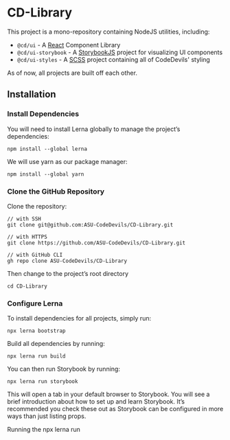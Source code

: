 
# CD-Library
This project is a mono-repository containing NodeJS utilities, including:

* `@cd/ui` - A [React](https://reactjs.org/) Component Library
* `@cd/ui-storybook` - A [StorybookJS](https://storybook.js.org/) project for visualizing UI components
* `@cd/ui-styles` - A [SCSS](https://sass-lang.com/) project containing all of CodeDevils' styling

As of now, all projects are built off each other.

## Installation

### Install Dependencies

You will need to install Lerna globally to manage the project’s dependencies:

```
npm install --global lerna
```

We will use yarn as our package manager:

```
npm install --global yarn 
```

### Clone the GitHub Repository

Clone the repository:

```
// with SSH
git clone git@github.com:ASU-CodeDevils/CD-Library.git

// with HTTPS
git clone https://github.com/ASU-CodeDevils/CD-Library.git

// with GitHub CLI
gh repo clone ASU-CodeDevils/CD-Library
```

Then change to the project’s root directory

```
cd CD-Library
```

### Configure Lerna

To install dependencies for all projects, simply run:

```
npx lerna bootstrap
```

Build all dependencies by running:

```
npx lerna run build
```

You can then run Storybook by running:

```
npx lerna run storybook
```

This will open a tab in your default browser to Storybook. You will see a brief introduction about how to set up and learn Storybook. It’s recommended you check these out as Storybook can be configured in more ways than just listing props.

Running the npx lerna run <script> command will run all packages with the <script> command specified in their package.json.
